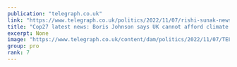 ```yaml
---
publication: "telegraph.co.uk"
link: "https://www.telegraph.co.uk/politics/2022/11/07/rishi-sunak-news-rishi-sunak-news-gavin-williamson-cop27-latest/"
title: "Cop27 latest news: Boris Johnson says UK cannot afford climate reparations - live updates"
excerpt: None
image: "https://www.telegraph.co.uk/content/dam/politics/2022/11/07/TELEMMGLPICT000315411417_trans_NvBQzQNjv4BqpVlberWd9EgFPZtcLiMQf0Rf_Wk3V23H2268P_XkPxc.jpeg?impolicy=logo-overlay"
group: pro
rank: 7
---
```

